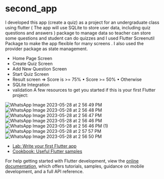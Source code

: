 # second_app

I developed this app (create a quiz) as a project for an undergraduate class using flutter ( The app will use SQLite to store user data, including quiz questions and answers ) package to manage data so teacher can store some questions and student can do quizzes and I used Flutter Screenutil Package to make the app flexible for many screens . I also used the provider package as state management.

- Home Page Screen
- Create Quiz Screen
- Add New Question Screen
- Start Quiz Screen
- Result screen => Score is >= 75% • Score >= 50% • Otherwise
- SQLite Integration
- validation
A few resources to get you started if this is your first Flutter project:

![WhatsApp Image 2023-05-28 at 2 56 49 PM](https://github.com/mohammedalqarra/second_app/assets/96340073/e4edb105-aae5-465b-ac21-53003eaae813)
![WhatsApp Image 2023-05-28 at 2 56 48 PM](https://github.com/mohammedalqarra/second_app/assets/96340073/6ac2b67e-9148-4079-9c55-06302b187a80)
![WhatsApp Image 2023-05-28 at 2 56 47 PM](https://github.com/mohammedalqarra/second_app/assets/96340073/a847a2ed-412b-480d-a6d8-51e7f2dd9f38)
![WhatsApp Image 2023-05-28 at 2 56 46 PM](https://github.com/mohammedalqarra/second_app/assets/96340073/6835143d-962a-49df-af92-4cc35b585fd6)
![WhatsApp Image 2023-05-28 at 2 56 46 PM (1)](https://github.com/mohammedalqarra/second_app/assets/96340073/23d91eec-50e2-40ca-8127-7a9c3da535a1)
![WhatsApp Image 2023-05-28 at 2 57 57 PM](https://github.com/mohammedalqarra/second_app/assets/96340073/413e9c91-90a1-48e7-8b97-6643c6536046)
![WhatsApp Image 2023-05-28 at 2 56 50 PM](https://github.com/mohammedalqarra/second_app/assets/96340073/4529092c-884f-40a1-bce8-11ec1701ae30)


- [Lab: Write your first Flutter app](https://docs.flutter.dev/get-started/codelab)
- [Cookbook: Useful Flutter samples](https://docs.flutter.dev/cookbook)

For help getting started with Flutter development, view the
[online documentation](https://docs.flutter.dev/), which offers tutorials,
samples, guidance on mobile development, and a full API reference.
